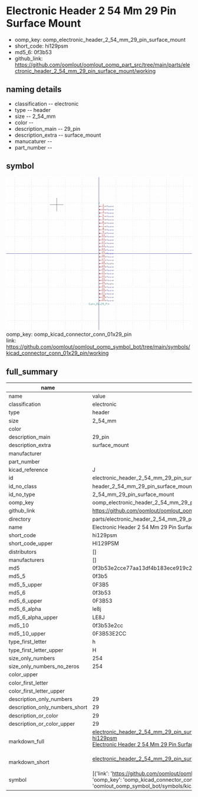# Electronic Header 2 54 Mm 29 Pin Surface Mount

  
* oomp_key: oomp_electronic_header_2_54_mm_29_pin_surface_mount 
* short_code: hi129psm
* md5_6: 0f3b53  
* github_link: https://github.com/oomlout/oomlout_oomp_part_src/tree/main/parts/electronic_header_2_54_mm_29_pin_surface_mount/working  
## naming details
* classification -- electronic
* type -- header
* size -- 2_54_mm
* color -- 
* description_main -- 29_pin
* description_extra -- surface_mount
* manucaturer -- 
* part_number -- 



## symbol

![](symbol/0/working/working_600.png)  
oomp_key: oomp_kicad_connector_conn_01x29_pin  
link: https://github.com/oomlout/oomlout_oomp_symbol_bot/tree/main/symbols/kicad_connector_conn_01x29_pin/working  


## full_summary
| name | value | 
| --- | --- | 
| name | value | 
| classification | electronic | 
| type | header | 
| size | 2_54_mm | 
| color |  | 
| description_main | 29_pin | 
| description_extra | surface_mount | 
| manufacturer |  | 
| part_number |  | 
| kicad_reference | J | 
| id | electronic_header_2_54_mm_29_pin_surface_mount | 
| id_no_class | header_2_54_mm_29_pin_surface_mount | 
| id_no_type | 2_54_mm_29_pin_surface_mount | 
| oomp_key | oomp_electronic_header_2_54_mm_29_pin_surface_mount | 
| github_link | https://github.com/oomlout/oomlout_oomp_part_src/tree/main/parts/electronic_header_2_54_mm_29_pin_surface_mount/working | 
| directory | parts/electronic_header_2_54_mm_29_pin_surface_mount | 
| name | Electronic Header 2 54 Mm 29 Pin Surface Mount | 
| short_code | hi129psm | 
| short_code_upper | HI129PSM | 
| distributors | [] | 
| manufacturers | [] | 
| md5 | 0f3b53e2cce77aa13df4b183ece919c2 | 
| md5_5 | 0f3b5 | 
| md5_5_upper | 0F3B5 | 
| md5_6 | 0f3b53 | 
| md5_6_upper | 0F3B53 | 
| md5_6_alpha | le8j | 
| md5_6_alpha_upper | LE8J | 
| md5_10 | 0f3b53e2cc | 
| md5_10_upper | 0F3B53E2CC | 
| type_first_letter | h | 
| type_first_letter_upper | H | 
| size_only_numbers | 254 | 
| size_only_numbers_no_zeros | 254 | 
| color_upper |  | 
| color_first_letter |  | 
| color_first_letter_upper |  | 
| description_only_numbers | 29 | 
| description_only_numbers_short | 29 | 
| description_or_color | 29 | 
| description_or_color_upper | 29 | 
| markdown_full | [electronic_header_2_54_mm_29_pin_surface_mount](https://github.com/oomlout/oomlout_oomp_part_src/tree/main/parts/electronic_header_2_54_mm_29_pin_surface_mount/working)<br>[hi129psm](https://github.com/oomlout/oomlout_oomp_part_src/tree/main/parts/electronic_header_2_54_mm_29_pin_surface_mount/working)<br>[Electronic Header 2 54 Mm 29 Pin Surface Mount](https://github.com/oomlout/oomlout_oomp_part_src/tree/main/parts/electronic_header_2_54_mm_29_pin_surface_mount/working)<br><br> | 
| markdown_short | [electronic_header_2_54_mm_29_pin_surface_mount](https://github.com/oomlout/oomlout_oomp_part_src/tree/main/parts/electronic_header_2_54_mm_29_pin_surface_mount/working)<br><br> | 
| symbol | [{'link': 'https://github.com/oomlout/oomlout_oomp_symbol_bot/tree/main/symbols/kicad_connector_conn_01x29_pin', 'oomp_key': 'oomp_kicad_connector_conn_01x29_pin', 'directory': 'oomlout_oomp_symbol_bot/symbols/kicad_connector_conn_01x29_pin//working/working.kicad_sym'}] | 
